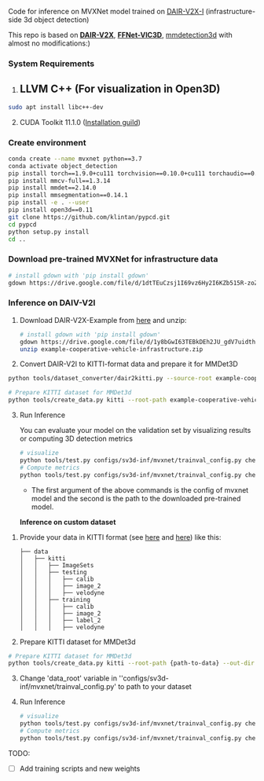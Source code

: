 

Code for inference on MVXNet model trained on [DAIR-V2X-I](https://thudair.baai.ac.cn/roadtest) (infrastructure-side 3d object detection)

This repo is based on **[DAIR-V2X](https://github.com/AIR-THU/DAIR-V2X)**, **[FFNet-VIC3D](https://github.com/haibao-yu/FFNet-VIC3D)**, [mmdetection3d](https://github.com/open-mmlab/mmdetection3d) with almost no modifications:) 

### System Requirements

1) ## LLVM C++ (For visualization in Open3D)

```bash
sudo apt install libc++-dev
```

2) CUDA Toolkit 11.1.0 ([Installation guild](https://developer.nvidia.com/cuda-11.1.0-download-archive))

### Create environment

```bash
conda create --name mvxnet python==3.7
conda activate object_detection
pip install torch==1.9.0+cu111 torchvision==0.10.0+cu111 torchaudio==0.9.0 -f https://download.pytorch.org/whl/torch_stable.html
pip install mmcv-full==1.3.14
pip install mmdet==2.14.0
pip install mmsegmentation==0.14.1
pip install -e . --user
pip install open3d==0.11
git clone https://github.com/klintan/pypcd.git
cd pypcd
python setup.py install
cd ..
```

### Download pre-trained MVXNet for infrastructure data

```bash
# install gdown with 'pip install gdown'
gdown https://drive.google.com/file/d/1dtTEuCzsj1I69vz6Hy2I6KZb515R-zoZ/view?usp=sharing --fuzzy -O checkpoints
```

### Inference on DAIV-V2I

1) Download DAIR-V2X-Example from [here](https://drive.google.com/file/d/1y8bGwI63TEBkDEh2JU_gdV7uidthSnoe/view?usp=drive_link) and unzip:

   ```bash
   # install gdown with 'pip install gdown'
   gdown https://drive.google.com/file/d/1y8bGwI63TEBkDEh2JU_gdV7uidthSnoe/view?usp=drive_link --fuzzy
   unzip example-cooperative-vehicle-infrastructure.zip
   ```

2)  Convert DAIR-V2I to KITTI-format data and prepare it for MMDet3D

   ```bash
   python tools/dataset_converter/dair2kitti.py --source-root example-cooperative-vehicle-infrastructure/infrastructure-side --target-root example-cooperative-vehicle-infrastructure/infrastructure-side --split-path ./data/dair-v2x/split_datas/example-single-infrastructure-split-data.json --label-type lidar --sensor-view infrastructure
   
   # Prepare KITTI dataset for MMDet3d
   python tools/create_data.py kitti --root-path example-cooperative-vehicle-infrastructure/infrastructure-side --out-dir example-cooperative-vehicle-infrastructure/infrastructure-side --extra-tag kitti
   ```

3) Run Inference

   You can evaluate your model on the validation set by visualizing results or computing 3D detection metrics

   ```bash
   # visualize
   python tools/test.py configs/sv3d-inf/mvxnet/trainval_config.py checkpoints/checkpointsp019_9v_tmp --show --show-dir out
   # Compute metrics
   python tools/test.py configs/sv3d-inf/mvxnet/trainval_config.py checkpoints/checkpointsp019_9v_tmp --eval bbox
   ```

   * The first argument of the above commands is the config of mvxnet model and the second is the path to the downloaded pre-trained model.

   **Inference on custom dataset**

1. Provide your data in KITTI format (see [here](https://s3.eu-central-1.amazonaws.com/avg-kitti/devkit_object.zip) and [here](https://mmdetection3d.readthedocs.io/en/v0.17.1/datasets/kitti_det.html)) like this:

   ```
   ├── data
   │   ├── kitti
   │   │   ├── ImageSets
   │   │   ├── testing
   │   │   │   ├── calib
   │   │   │   ├── image_2
   │   │   │   ├── velodyne
   │   │   ├── training
   │   │   │   ├── calib
   │   │   │   ├── image_2
   │   │   │   ├── label_2
   │   │   │   ├── velodyne
   ```

2.  Prepare KITTI dataset for MMDet3d

   ```bash
   # Prepare KITTI dataset for MMDet3d
   python tools/create_data.py kitti --root-path {path-to-data} --out-dir {path-to-data} --extra-tag kitti
   ```

3. Change 'data_root' variable in ''configs/sv3d-inf/mvxnet/trainval_config.py'  to path to your dataset


4) Run Inference

   ```bash
   # visualize
   python tools/test.py configs/sv3d-inf/mvxnet/trainval_config.py checkpoints/checkpointsp019_9v_tmp --show --show-dir out
   # Compute metrics
   python tools/test.py configs/sv3d-inf/mvxnet/trainval_config.py checkpoints/checkpointsp019_9v_tmp --eval bbox
   ```

TODO:

- [ ] Add training scripts and new weights 